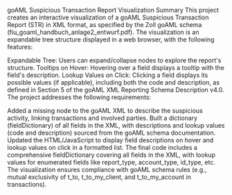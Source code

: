 goAML Suspicious Transaction Report Visualization
Summary
This project creates an interactive visualization of a goAML Suspicious Transaction Report (STR) in XML format, as specified by the Zoll goAML schema (fiu_goaml_handbuch_anlage2_entwurf.pdf). The visualization is an expandable tree structure displayed in a web browser, with the following features:

Expandable Tree: Users can expand/collapse nodes to explore the report's structure.
Tooltips on Hover: Hovering over a field displays a tooltip with the field's description.
Lookup Values on Click: Clicking a field displays its possible values (if applicable), including both the code and description, as defined in Section 5 of the goAML XML Reporting Schema Description v4.0.
The project addresses the following requirements:

Added a missing <activity> node to the goAML XML to describe the suspicious activity, linking transactions and involved parties.
Built a dictionary (fieldDictionary) of all fields in the XML, with descriptions and lookup values (code and description) sourced from the goAML schema documentation.
Updated the HTML/JavaScript to display field descriptions on hover and lookup values on click in a formatted list.
The final code includes a comprehensive fieldDictionary covering all fields in the XML, with lookup values for enumerated fields like report_type, account_type, id_type, etc. The visualization ensures compliance with goAML schema rules (e.g., mutual exclusivity of t_to, t_to_my_client, and t_to_my_account in transactions).


